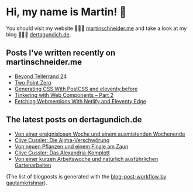 # Hi, my name is Martin! 👋 
You should visit my website 👨🏼‍💻  [martinschneider.me](https://martinschneider.me) and take a look at my blog 🤷🏼‍♂️ [dertagundich.de](https://www.dertagundich.de).

## Posts I've written recently on martinschneider.me
<!-- MSME-POST-LIST:START -->
- [Beyond Tellerrand 24](https://martinschneider.me/articles/beyond-tellerrand-24/)
- [Two Point Zero](https://martinschneider.me/articles/two-point-zero/)
- [Generating CSS With PostCSS and eleventy.before](https://martinschneider.me/articles/generating-css-with-postcss-and-eleventy-before/)
- [Tinkering with Web Components – Part 2](https://martinschneider.me/articles/tinkering-with-web-components-part-2/)
- [Fetching Webmentions With Netlify and Eleventy Edge](https://martinschneider.me/articles/fetching-webmentions-with-netlify-and-eleventy-edge/)
<!-- MSME-POST-LIST:END -->

## The latest posts on dertagundich.de
<!-- DTUI-POST-LIST:START -->
- [Von einer ereignislosen Woche und einem ausmistenden Wochenende](https://www.dertagundich.de/2024/06/von-einer-ereignislosen-woche-und-einem-ausmistenden-wochenende)
- [Clive Cussler: Die Ajima-Verschwörung](https://www.dertagundich.de/2024/06/clive-cussler-die-ajima-verschworung)
- [Von neuen Pflanzen und einem Finale am Zaun](https://www.dertagundich.de/2024/06/von-neuen-pflanzen-und-einem-finale-am-zaun)
- [Clive Cussler: Das Alexandria-Komplott](https://www.dertagundich.de/2024/06/clive-cussler-das-alexandria-komplott)
- [Von einer kurzen Arbeitswoche und natürlich ausführlichen Gartenarbeiten](https://www.dertagundich.de/2024/06/von-einer-kurzen-arbeitswoche-und-naturlich-ausfuhrlichen-gartenarbeiten)
<!-- DTUI-POST-LIST:END -->

(The list of blogposts is generated with the [blog-post-workflow by gautamkrishnar](https://github.com/gautamkrishnar/blog-post-workflow)).
